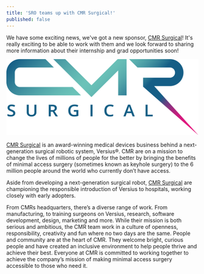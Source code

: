 ```yaml
---
title: 'SRO teams up with CMR Surgical!'
published: false
---
```


We have some exciting news, we've got a new sponsor, [CMR Surgical](https://cmrsurgical.com/)! It's really exciting to be able to work with them and we look forward to sharing more information about their internship and grad opportunities soon!

![](cmr.png)

[CMR Surgical](https://cmrsurgical.com/) is an award-winning medical devices business behind a next-generation surgical robotic system, Versius®. CMR are on a mission to change the lives of millions of people for the better by bringing the benefits of minimal access surgery (sometimes known as keyhole surgery) to the 6 million people around the world who currently don’t have access.

Aside from developing a next-generation surgical robot, [CMR Surgical](https://cmrsurgical.com/) are championing the responsible introduction of Versius to hospitals, working closely with early adopters.

From CMRs headquarters, there’s a diverse range of work. From manufacturing, to training surgeons on Versius, research, software development, design, marketing and more. While their mission is both serious and ambitious, the CMR team work in a culture of openness, responsibility, creativity and fun where no two days are the same. People and community are at the heart of CMR. They welcome bright, curious people and have created an inclusive environment to help people thrive and achieve their best. Everyone at CMR is committed to working together to achieve the company’s mission of making minimal access surgery accessible to those who need it.